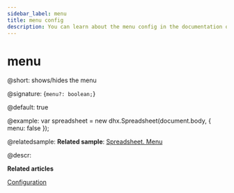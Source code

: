 ```yaml
---
sidebar_label: menu
title: menu config
description: You can learn about the menu config in the documentation of the DHTMLX JavaScript Spreadsheet library. Browse developer guides and API reference, try out code examples and live demos, and download a free 30-day evaluation version of DHTMLX Spreadsheet.
---
```


# menu

@short: shows/hides the menu

@signature: {`menu?: boolean;`}

@default: true

@example:
var spreadsheet = new dhx.Spreadsheet(document.body, {
	menu: false
});

@relatedsample:
**Related sample**: [Spreadsheet. Menu](https://snippet.dhtmlx.com/uulux27v)

@descr:

**Related articles**

[Configuration](configuration.md#menu)
